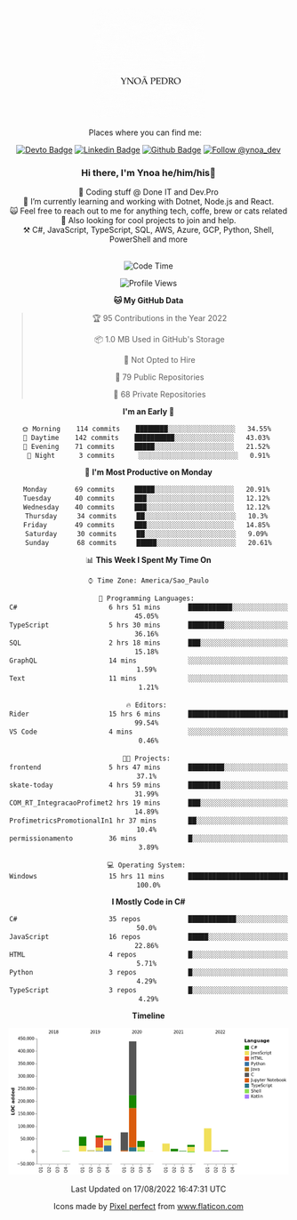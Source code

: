 </p>
<p align='center'>
   <img src="./logo/logo.gif" width="200" height="200">
</p>
<p align='center'>
<a align='center'>
<a> Places where you can find me: </a>&nbsp;&nbsp;
 <div align='center'>
    
[![Devto Badge](https://img.shields.io/badge/-ypedroo-black?style=flat-square&logo=Dev.to&logoColor=white&link=https://dev.to/ypedroo/)](https://dev.to/ypedroo/)
[![Linkedin Badge](https://img.shields.io/badge/-LinkedIn-blue?style=flat-square&logo=Linkedin&logoColor=white&link=https://www.linkedin.com/in/ynoapedro)](https://www.linkedin.com/in/ynoapedro)
[![Github Badge](https://img.shields.io/github/followers/ypedroo?style=social)](https://github.com/ypedroo/)
<a href="https://twitter.com/intent/follow?screen_name=ynoa_dev"><img src="https://img.shields.io/twitter/follow/ynoa_dev.svg?label=Follow%20@ynoa_dev" alt="Follow @ynoa_dev"></img> </a>

### Hi there, I'm Ynoa he/him/his:panda_face:

🔭 Coding stuff @ Done IT and Dev.Pro <br/>
🌱 I’m currently learning and working with Dotnet, Node.js and React.<br/>
:scream_cat: Feel free to reach out to me for anything tech, coffe, brew or cats related <br/>
:dancers: Also looking for cool projects to join and help.<br/>
⚒️ C#, JavaScript, TypeScript, SQL, AWS, Azure, GCP, Python, Shell, PowerShell and more<br/>
<br/>
<!--START_SECTION:waka-->
![Code Time](http://img.shields.io/badge/Code%20Time-564%20hrs%2046%20mins-blue)

![Profile Views](http://img.shields.io/badge/Profile%20Views-0-blue)

**🐱 My GitHub Data** 

> 🏆 95 Contributions in the Year 2022
 > 
> 📦 1.0 MB Used in GitHub's Storage 
 > 
> 🚫 Not Opted to Hire
 > 
> 📜 79 Public Repositories 
 > 
> 🔑 68 Private Repositories  
 > 
**I'm an Early 🐤** 

```text
🌞 Morning    114 commits    ████████░░░░░░░░░░░░░░░░░   34.55% 
🌆 Daytime    142 commits    ██████████░░░░░░░░░░░░░░░   43.03% 
🌃 Evening    71 commits     █████░░░░░░░░░░░░░░░░░░░░   21.52% 
🌙 Night      3 commits      ░░░░░░░░░░░░░░░░░░░░░░░░░   0.91%

```
📅 **I'm Most Productive on Monday** 

```text
Monday       69 commits     █████░░░░░░░░░░░░░░░░░░░░   20.91% 
Tuesday      40 commits     ███░░░░░░░░░░░░░░░░░░░░░░   12.12% 
Wednesday    40 commits     ███░░░░░░░░░░░░░░░░░░░░░░   12.12% 
Thursday     34 commits     ██░░░░░░░░░░░░░░░░░░░░░░░   10.3% 
Friday       49 commits     ███░░░░░░░░░░░░░░░░░░░░░░   14.85% 
Saturday     30 commits     ██░░░░░░░░░░░░░░░░░░░░░░░   9.09% 
Sunday       68 commits     █████░░░░░░░░░░░░░░░░░░░░   20.61%

```


📊 **This Week I Spent My Time On** 

```text
⌚︎ Time Zone: America/Sao_Paulo

💬 Programming Languages: 
C#                       6 hrs 51 mins       ███████████░░░░░░░░░░░░░░   45.05% 
TypeScript               5 hrs 30 mins       █████████░░░░░░░░░░░░░░░░   36.16% 
SQL                      2 hrs 18 mins       ███░░░░░░░░░░░░░░░░░░░░░░   15.18% 
GraphQL                  14 mins             ░░░░░░░░░░░░░░░░░░░░░░░░░   1.59% 
Text                     11 mins             ░░░░░░░░░░░░░░░░░░░░░░░░░   1.21%

🔥 Editors: 
Rider                    15 hrs 6 mins       █████████████████████████   99.54% 
VS Code                  4 mins              ░░░░░░░░░░░░░░░░░░░░░░░░░   0.46%

🐱‍💻 Projects: 
frontend                 5 hrs 47 mins       █████████░░░░░░░░░░░░░░░░   37.1% 
skate-today              4 hrs 59 mins       ████████░░░░░░░░░░░░░░░░░   31.99% 
COM_RT_IntegracaoProfimet2 hrs 19 mins       ███░░░░░░░░░░░░░░░░░░░░░░   14.89% 
ProfimetricsPromotionalIn1 hr 37 mins        ██░░░░░░░░░░░░░░░░░░░░░░░   10.4% 
permissionamento         36 mins             █░░░░░░░░░░░░░░░░░░░░░░░░   3.89%

💻 Operating System: 
Windows                  15 hrs 11 mins      █████████████████████████   100.0%

```

**I Mostly Code in C#** 

```text
C#                       35 repos            ████████████░░░░░░░░░░░░░   50.0% 
JavaScript               16 repos            █████░░░░░░░░░░░░░░░░░░░░   22.86% 
HTML                     4 repos             █░░░░░░░░░░░░░░░░░░░░░░░░   5.71% 
Python                   3 repos             █░░░░░░░░░░░░░░░░░░░░░░░░   4.29% 
TypeScript               3 repos             █░░░░░░░░░░░░░░░░░░░░░░░░   4.29%

```


**Timeline**

![Chart not found](https://raw.githubusercontent.com/ypedroo/ypedroo/master/charts/bar_graph.png) 


 Last Updated on 17/08/2022 16:47:31 UTC
<!--END_SECTION:waka-->
Icons made by <a href="https://www.flaticon.com/authors/pixel-perfect" title="Pixel perfect">Pixel perfect</a> from <a href="https://www.flaticon.com/" title="Flaticon"> www.flaticon.com</a>
   </div>
